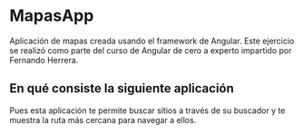 # MapasApp

Aplicación de mapas creada usando el framework de Angular. Este ejercicio se realizó como parte del curso de Angular de cero a experto impartido por Fernando Herrera.

## En qué consiste la siguiente aplicación

Pues esta aplicación te permite buscar sitios a través de su buscador y te muestra la ruta más cercana para navegar a ellos.
